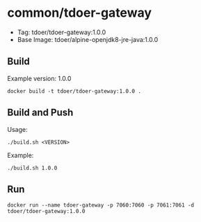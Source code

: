# common/tdoer-gateway

- Tag: tdoer/tdoer-gateway:1.0.0
- Base Image: tdoer/alpine-openjdk8-jre-java:1.0.0

## Build

Example version: 1.0.0

```
docker build -t tdoer/tdoer-gateway:1.0.0 .
```

## Build and Push

 Usage: 
 
 ```
 ./build.sh <VERSION>
 ```
 
 Example:
  
 ```
 ./build.sh 1.0.0
 ```

## Run    

```
docker run --name tdoer-gateway -p 7060:7060 -p 7061:7061 -d tdoer/tdoer-gateway:1.0.0
```
